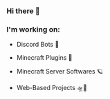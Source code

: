 ### Hi there 👋


### I'm working on:
+ Discord Bots 🤖

+ Minecraft Plugins 🔌

+ Minecraft Server Softwares 🪐

+ Web-Based Projects 🛸📄


